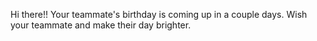 Hi there!! Your teammate's birthday is coming up in a couple days. Wish your teammate and make their day brighter.
